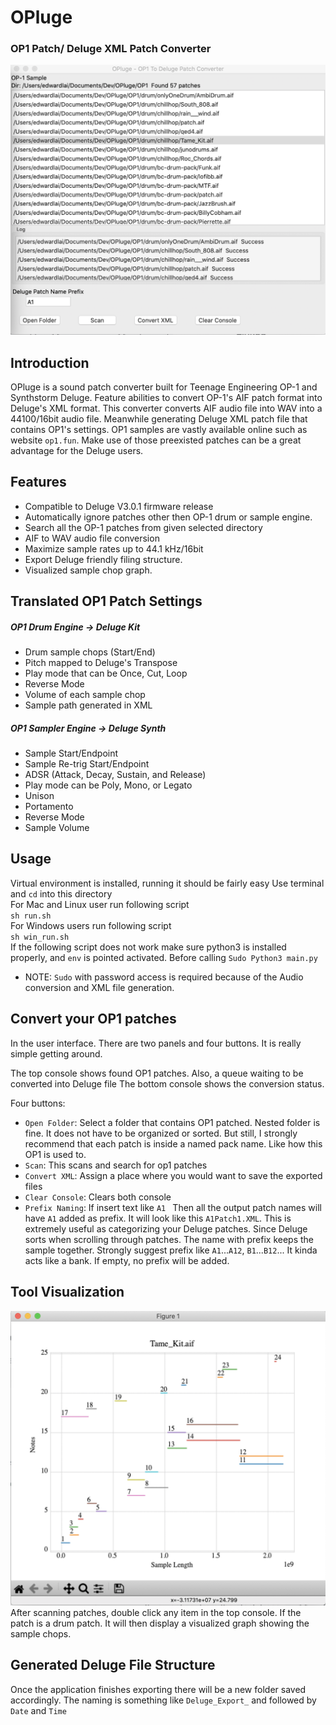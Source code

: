 # OPluge    
### OP1 Patch/ Deluge XML Patch Converter  

![](Interface.png)  

## Introduction
OPluge is a sound patch converter built for Teenage Engineering OP-1 and Synthstorm Deluge. Feature abilities to convert OP-1's AIF patch format into Deluge's XML format. This converter converts AIF audio file into WAV into a 44100/16bit audio file. Meanwhile generating Deluge XML patch file that contains OP1's settings.
OP1 samples are vastly available online such as website `op1.fun`. Make use of those preexisted patches can be a great advantage for the Deluge users.
 

## Features
- Compatible to Deluge V3.0.1 firmware release   
- Automatically ignore patches other then OP-1 drum or sample engine.
- Search all the OP-1 patches from given selected directory 
- AIF to WAV audio file conversion
- Maximize sample rates up to 44.1 kHz/16bit
- Export Deluge friendly filing structure.
- Visualized sample chop graph.

## Translated OP1 Patch Settings  
##### OP1 Drum Engine -> Deluge Kit
- Drum sample chops (Start/End)
- Pitch mapped to Deluge's Transpose
- Play mode that can be Once, Cut, Loop
- Reverse Mode
- Volume of each sample chop
- Sample path generated in XML

##### OP1 Sampler Engine -> Deluge Synth
 - Sample Start/Endpoint
 - Sample Re-trig Start/Endpoint
 - ADSR (Attack, Decay, Sustain, and Release)
 - Play mode can be Poly, Mono, or Legato
 - Unison 
 - Portamento
 - Reverse Mode
 - Sample Volume
 
 
## Usage
Virtual environment is installed, running it should be fairly easy 
Use terminal and `cd` into this directory  
For Mac and Linux user run following script   
`sh run.sh`   
 For Windows users run following script   
`sh win_run.sh`  
If the following script does not work make sure python3 is installed properly, and `env` is pointed activated. Before calling `Sudo Python3 main.py`
- NOTE: `Sudo` with password access is required because of the Audio conversion and XML file generation.

 
## Convert your OP1 patches
In the user interface. There are two panels
and four buttons. It is really simple getting around.

The top console shows found OP1 patches. Also, a queue waiting to be converted into Deluge file
The bottom console shows the conversion status.

Four buttons:  
- `Open Folder`: Select a folder that contains OP1 patched. Nested folder is fine. It does not have to be organized or sorted. But still, I strongly recommend that each patch is inside a named pack name. Like how this OP1 is used to.  
- `Scan`: This scans and search for op1 patches
- `Convert XML`: Assign a place where you would want to save the exported files
- `Clear Console`: Clears both console
- `Prefix Naming`: If insert text like `A1 ` Then all the output patch names will have `A1` added as prefix. It will look like this `A1Patch1.XML`.
This is extremely useful as categorizing your Deluge patches. Since Deluge sorts when scrolling through patches. The name with prefix keeps the sample together.
Strongly suggest prefix like `A1`...`A12`, `B1`...`B12`...  It kinda acts like a bank. If empty, no prefix will be added. 

## Tool Visualization
![](DrumChops.png)
After scanning patches, double click any item in the top console.
If the patch is a drum patch. It will then display a visualized graph
showing the sample chops.



## Generated Deluge File Structure
Once the application finishes exporting there will be a new folder saved accordingly.
The naming is something like `Deluge_Export_` and followed by `Date` and `Time` 
